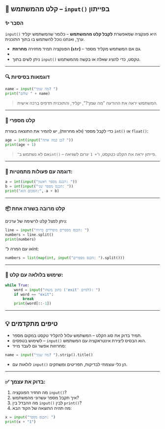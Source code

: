 ## 📘 קלט מהמשתמש – `input()` בפייתון

### ✨ הסבר

`input()` היא פונקציה שמאפשרת **לקבל קלט מהמשתמש** – כלומר שהמשתמש יקליד ערך, ואנחנו נוכל להשתמש בו בתוך התוכנית.


* הפונקציה תמיד מחזירה **מחרוזת (`str`)** – גם אם המשתמש מקליד מספר.
* 
* ניתן לשים בתוך `input()` טקסט, כדי להציג שאלה או בקשה מהמשתמש.

---

### 🔍 דוגמאות בסיסיות

```python
name = input("מה שמך? ")
print("שלום " + name)
```

> המשתמש יראה את ההודעה "מה שמך?", יקליד, והתוכנית תדפיס ברכה אישית.

---

### 🔢 קלט מספרי

כדי לקבל מספר (ולא מחרוזת), יש להמיר את התוצאה בעזרת `int()` או `float()`:

```python
age = int(input("בן כמה אתה? "))
print(age + 1)
```

> אם לא נשתמש ב־`int()` – פייתון יראה את הקלט כטקסט, ו־`+ 1` יגרום לשגיאה.

---

### 🧠 דוגמה עם פעולות מתמטיות:

```python
a = int(input("הכנס מספר ראשון: "))
b = int(input("הכנס מספר שני: "))
print("הסכום הוא:", a + b)
```

---

### 📦 קלט מרובה בשורה אחת

ניתן לפצל קלט לרשימה של ערכים:

```python
line = input("הכנס מספרים מופרדים ברווח: ")
numbers = line.split()
print(numbers)
```

או עם המרה ל־int:

```python
numbers = list(map(int, input("הכנס מספרים: ").split()))
```

---

### 🔄 שימוש בלולאה עם קלט:

```python
while True:
    word = input("כתוב משהו ('exit' לסיום): ")
    if word == "exit":
        break
    print(word[::-1])
```

---

## 💡 טיפים מתקדמים

* תמיד בדוק את סוג הקלט – המשתמש עלול להקליד טקסט במקום מספר.
* לשימוש בטפסים – `input()` הוא הבסיס ליצירת אינטראקציה עם המשתמש.
* מחרוזות אפשר גם לעבד מייד:

```python
name = input("מה שמך? ").strip().title()
```

* לולאות עם `input()` הן כלי עוצמתי לבדיקות, תפריטים ומשחקים.

---

### ✅ בדוק את עצמך:

1. מה תחזיר הפונקציה `input()`?
2. איך תקבל מספר עשרוני מהמשתמש?
3. מה ההבדל בין `input()` לבין `print()`?
4. מה תהיה התוצאה של הקוד הבא:

```python
x = input("הכנס מספר: ")
print(x + "1")
```

